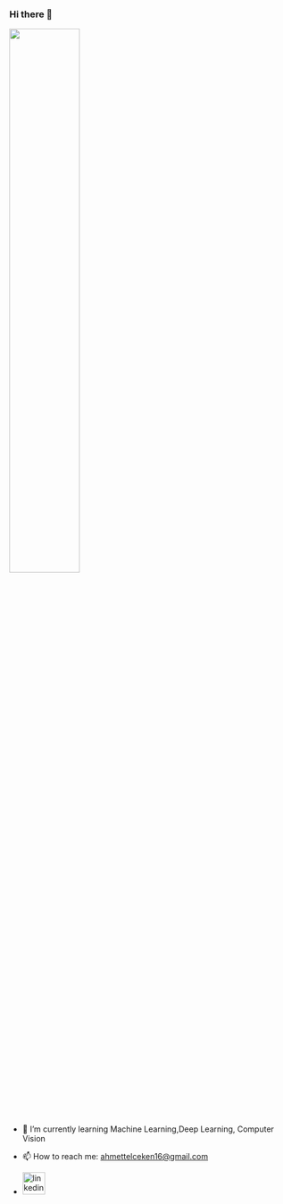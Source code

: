 ### Hi there 👋


<div>
<img width="50%" src="https://github-readme-stats.vercel.app/api?username=mrtlckn&show_icons=true&theme=dark&locale=en">
</div>

- 🌱 I’m currently learning Machine Learning,Deep Learning, Computer Vision

- 📫 How to reach me: ahmettelceken16@gmail.com 


-   [<img src='https://cdn.jsdelivr.net/npm/simple-icons@3.0.1/icons/linkedin.svg' alt='linkedin' height='40'>](https://www.linkedin.com/in/ahmet-telçeken-7b7290147//)  

<div>

  
</div>
<!--
**mrtlckn/mrtlckn** is a ✨ _special_ ✨ repository because its `README.md` (this file) appears on your GitHub profile.

Here are some ideas to get you started:

- 🔭 I’m currently working on ...
- 🌱 I’m currently learning ...
- 👯 I’m looking to collaborate on ...
- 🤔 I’m looking for help with ...
- 💬 Ask me about ...
- 📫 How to reach me: ...
- 😄 Pronouns: ...
- ⚡ Fun fact: ...
-->
